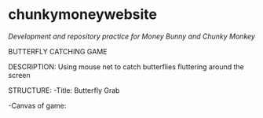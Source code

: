 # chunkymoneywebsite
*Development and repository practice for Money Bunny and Chunky Monkey*

BUTTERFLY CATCHING GAME

DESCRIPTION:
Using mouse net to catch butterflies fluttering around the screen

STRUCTURE:
-Title: Butterfly Grab

-Canvas of game:
